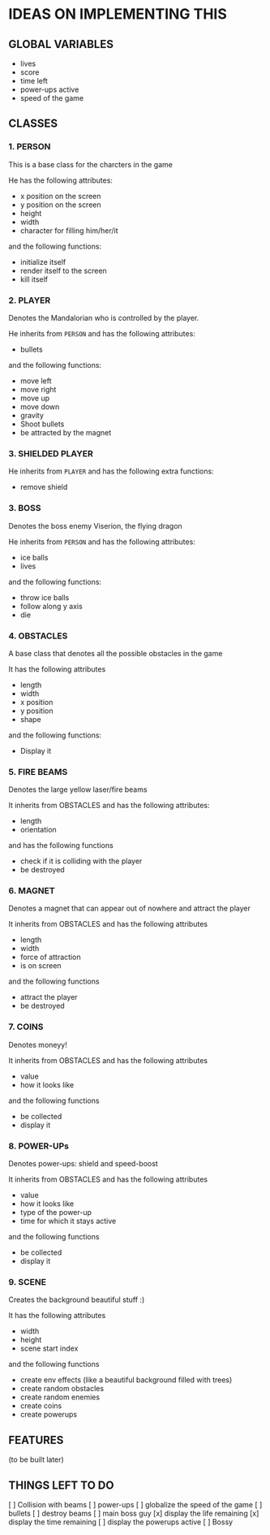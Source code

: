 # IDEAS ON IMPLEMENTING THIS

## GLOBAL VARIABLES

- lives
- score
- time left
- power-ups active
- speed of the game

## CLASSES

### 1. PERSON

This is a base class for the charcters in the game  

He has the following attributes:

- x position on the screen
- y position on the screen
- height
- width
- character for filling him/her/it

and the following functions:

- initialize itself
- render itself to the screen
- kill itself

### 2. PLAYER

Denotes the Mandalorian who is controlled by the player.

He inherits from `PERSON` and has the following attributes:

- bullets

and the following functions:

- move left
- move right
- move up
- move down
- gravity
- Shoot bullets
- be attracted by the magnet

### 3. SHIELDED PLAYER

He inherits from `PLAYER` and has the following extra functions:

- remove shield

### 3. BOSS

Denotes the boss enemy Viserion, the flying dragon

He inherits from `PERSON` and has the following attributes:

- ice balls
- lives

and the following functions:

- throw ice balls
- follow along y axis
- die

### 4. OBSTACLES

A base class that denotes all the possible obstacles in the game

It has the following attributes

- length
- width
- x position
- y position
- shape

and the following functions:

- Display it

### 5. FIRE BEAMS

Denotes the large yellow laser/fire beams

It inherits from OBSTACLES and has the following attributes:

- length
- orientation

and has the following functions

- check if it is colliding with the player
- be destroyed

### 6. MAGNET

Denotes a magnet that can appear out of nowhere and attract the player

It inherits from OBSTACLES and has the following attributes

- length
- width
- force of attraction
- is on screen

and the following functions

- attract the player
- be destroyed

### 7. COINS

Denotes moneyy!

It inherits from OBSTACLES and has the following attributes

- value
- how it looks like

and the following functions

- be collected
- display it

### 8. POWER-UPs

Denotes power-ups: shield and speed-boost

It inherits from OBSTACLES and has the following attributes

- value
- how it looks like
- type of the power-up
- time for which it stays active

and the following functions

- be collected
- display it

### 9. SCENE

Creates the background beautiful stuff :)

It has the following attributes

- width
- height
- scene start index

and the following functions

- create env effects (like a beautiful background filled with trees)
- create random obstacles
- create random enemies
- create coins
- create powerups

## FEATURES

(to be built later)

## THINGS LEFT TO DO

[ ] Collision with beams
[ ] power-ups
[ ] globalize the speed of the game
[ ] bullets
[ ] destroy beams
[ ] main boss guy
[x] display the life remaining
[x] display the time remaining
[ ] display the powerups active
[ ] Bossy
